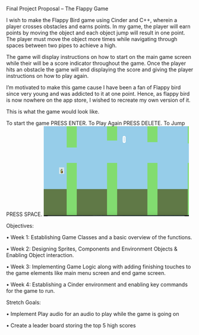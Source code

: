 Final Project Proposal – The Flappy Game

I wish to make the Flappy Bird game using Cinder and C++, wherein a player crosses obstacles and earns points. In my game, the player will earn points by moving the object and each object jump will result in one point. The player must move the object more times while navigating through spaces between two pipes to achieve a  high.

The game will display instructions on how to start on the main game screen while their will be a score indicator throughout the game. Once the player hits an obstacle the game will end displaying the score and giving the player instructions on how to play again.

I’m motivated to make this game cause I have been a fan of Flappy bird since very young and was addicted to it at one point. Hence, as flappy bird is now nowhere on the app store, I wished to recreate my own version of it.

This is what the game would look like.

To start the game PRESS ENTER. To Play Again PRESS DELETE. To Jump PRESS SPACE.
![img.png](img.png)


Objectives:

•	Week 1: Establishing Game Classes and a basic overview of the functions.

•	Week 2: Designing Sprites, Components and Environment Objects & Enabling Object interaction.

•	Week 3: Implementing Game Logic along with adding finishing touches to the game elements like main menu screen and end game screen.

•	Week 4:  Establishing a Cinder environment and enabling key commands for the game to run.

Stretch Goals:

•	Implement Play audio for an audio to play while the game is going on

•	Create a leader board storing the top 5 high scores

